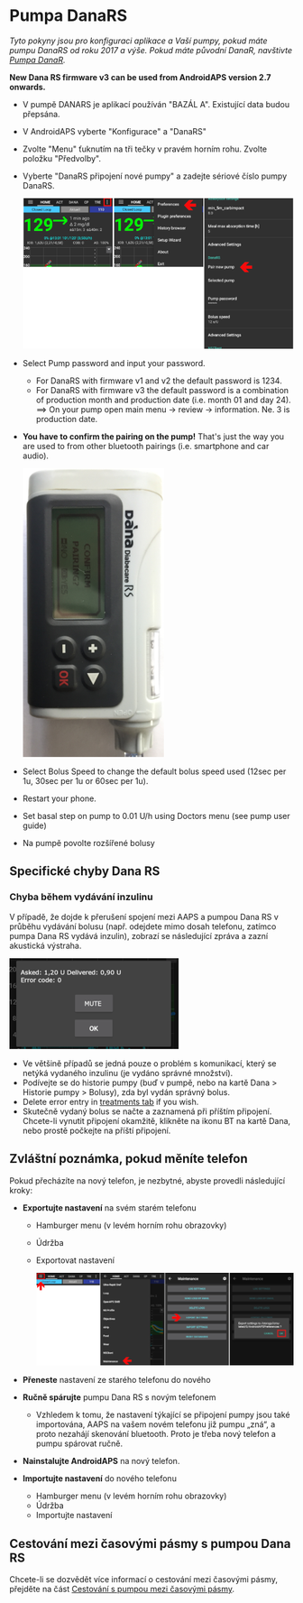 # Pumpa DanaRS

*Tyto pokyny jsou pro konfiguraci aplikace a Vaší pumpy, pokud máte pumpu DanaRS od roku 2017 a výše. Pokud máte původní DanaR, navštivte [Pumpa DanaR](./DanaR-Insulin-Pump).*

**New Dana RS firmware v3 can be used from AndroidAPS version 2.7 onwards.**

* V pumpě DANARS je aplikací používán "BAZÁL A". Existující data budou přepsána.

* V AndroidAPS vyberte "Konfigurace" a "DanaRS"

* Zvolte "Menu" ťuknutím na tři tečky v pravém horním rohu. Zvolte položku "Předvolby".

* Vyberte "DanaRS připojení nové pumpy" a zadejte sériové číslo pumpy DanaRS.
  
  ![AAPS pair Dana RS](../images/AAPS_DanaRSPairing.png)

* Select Pump password and input your password.
  
  * For DanaRS with firmware v1 and v2 the default password is 1234.
  * For DanaRS with firmware v3 the default password is a combination of production month and production date (i.e. month 01 and day 24). ==> On your pump open main menu -> review -> information. Ne. 3 is production date.

* **You have to confirm the pairing on the pump!** That's just the way you are used to from other bluetooth pairings (i.e. smartphone and car audio).
  
  ![Dana RS confirmation pairing](../images/DanaRS_Pairing.png)

* Select Bolus Speed to change the default bolus speed used (12sec per 1u, 30sec per 1u or 60sec per 1u).

* Restart your phone.

* Set basal step on pump to 0.01 U/h using Doctors menu (see pump user guide)

* Na pumpě povolte rozšířené bolusy

## Specifické chyby Dana RS

### Chyba během vydávání inzulinu

V případě, že dojde k přerušení spojení mezi AAPS a pumpou Dana RS v průběhu vydávání bolusu (např. odejdete mimo dosah telefonu, zatímco pumpa Dana RS vydává inzulin), zobrazí se následující zpráva a zazní akustická výstraha.

![Oznámení chyby podávání inzulínu](../images/DanaRS_Error_bolus.png)

* Ve většině případů se jedná pouze o problém s komunikací, který se netýká vydaného inzulinu (je vydáno správné množství).
* Podívejte se do historie pumpy (buď v pumpě, nebo na kartě Dana > Historie pumpy > Bolusy), zda byl vydán správný bolus.
* Delete error entry in [treatments tab](../Getting-Started/Screenshots#carb-correction) if you wish.
* Skutečně vydaný bolus se načte a zaznamená při příštím připojení. Chcete-li vynutit připojení okamžitě, klikněte na ikonu BT na kartě Dana, nebo prostě počkejte na příští připojení.

## Zvláštní poznámka, pokud měníte telefon

Pokud přecházíte na nový telefon, je nezbytné, abyste provedli následující kroky:

* **Exportujte nastavení** na svém starém telefonu
  
  * Hamburger menu (v levém horním rohu obrazovky)
  * Údržba
  * Exportovat nastavení
    
    ![Exportovat nastavení](../images/AAPS_ExportSettings.png)

* **Přeneste** nastavení ze starého telefonu do nového

* **Ručně spárujte** pumpu Dana RS s novým telefonem 
  * Vzhledem k tomu, že nastavení týkající se připojení pumpy jsou také importována, AAPS na vašem novém telefonu již pumpu „zná“, a proto nezahájí skenování bluetooth. Proto je třeba nový telefon a pumpu spárovat ručně.
* **Nainstalujte AndroidAPS** na nový telefon.
* **Importujte nastavení** do nového telefonu 
  * Hamburger menu (v levém horním rohu obrazovky)
  * Údržba
  * Importujte nastavení

## Cestování mezi časovými pásmy s pumpou Dana RS

Chcete-li se dozvědět více informací o cestování mezi časovými pásmy, přejděte na část [Cestování s pumpou mezi časovými pásmy](../Usage/Timezone-traveling#danarv2-danars).